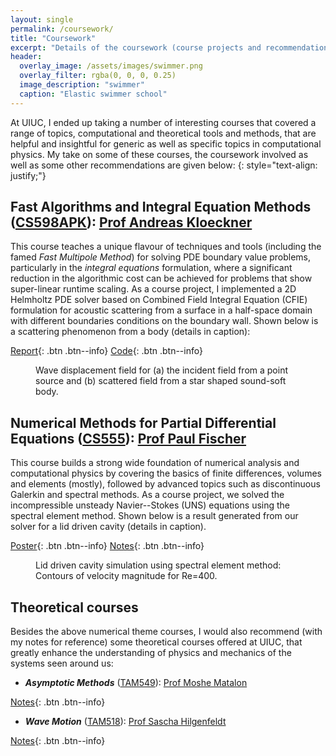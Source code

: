```yaml
---
layout: single
permalink: /coursework/
title: "Coursework"
excerpt: "Details of the coursework (course projects and recommendations) related to my research interests"
header:
  overlay_image: /assets/images/swimmer.png
  overlay_filter: rgba(0, 0, 0, 0.25)
  image_description: "swimmer"
  caption: "Elastic swimmer school"
---
```


At UIUC, I ended up taking a number of interesting courses that covered a range of topics,
computational and theoretical tools and methods, that are helpful and insightful for
generic as well as specific topics in computational physics. My take
on some of these courses, the coursework involved as well as some other recommendations are
given below:
{: style="text-align: justify;"}

## Fast Algorithms and Integral Equation Methods ([CS598APK](https://relate.cs.illinois.edu/course/cs598apk-f19/)): [Prof Andreas Kloeckner](https://andreask.cs.illinois.edu/aboutme/)

This course teaches a unique flavour of techniques and tools (including the famed *Fast
Multipole Method*) for solving PDE boundary value problems, particularly in the *integral
equations* formulation, where a significant reduction in the algorithmic cost can be
achieved for problems that show super-linear runtime scaling. As a course project, I
implemented a 2D Helmholtz PDE solver based on Combined Field Integral Equation
(CFIE) formulation for acoustic scattering from a surface in a half-space domain with
different boundaries conditions on the boundary wall. 
Shown below is a scattering phenomenon from a body (details in caption):

[Report](/assets/paps/cs598rep.pdf){: .btn .btn--info}
[Code](https://github.com/bhosale2/2d_helmholtz_solver_CFIE){: .btn .btn--info}

<figure class="align-center">
  <img src="{{site.url}}{{site.baseurl}}/assets/images/apk_project.png" alt="">
  <figcaption>Wave displacement field for (a) the incident field from a point source and (b) scattered field from a star shaped sound-soft body.</figcaption>
</figure>

## Numerical Methods for Partial Differential Equations ([CS555](https://relate.cs.illinois.edu/course/cs555-s19/)): [Prof Paul Fischer](http://fischerp.cs.illinois.edu/)

This course builds a strong wide foundation of numerical analysis and computational
physics by covering the basics of finite differences, volumes and elements (mostly),
followed by advanced topics such as discontinuous Galerkin and spectral methods. As a course
project, we solved the incompressible unsteady Navier--Stokes (UNS) equations using the
spectral element method. Shown below is a result generated from our solver for a lid
driven cavity (details in caption).

[Poster](/assets/paps/cs555_poster.pdf){: .btn .btn--info}
[Notes](https://drive.google.com/file/d/14qgRxqOVArN_cDVdZ7Fpx0r6mWgg22rD/view?usp=sharing){: .btn .btn--info}

<figure class="align-center">
  <img src="{{site.url}}{{site.baseurl}}/assets/images/ldc.png" alt="">
  <figcaption>Lid driven cavity simulation using spectral element method: Contours of velocity magnitude for Re=400.</figcaption>
</figure>

## Theoretical courses

Besides the above numerical theme courses, I would also recommend (with my notes for reference) 
some theoretical courses offered at UIUC, that greatly enhance the understanding of physics
and mechanics of the systems seen around us:

- ***Asymptotic Methods*** ([TAM549](https://mechanical.illinois.edu/courses/profile/TAM549)):
[Prof Moshe Matalon](https://mechanical.illinois.edu/directory/profile/matalon)

[Notes](https://drive.google.com/file/d/129_9zqmR5DI6yS5vbpzSiuamvr_4Psf2/view?usp=sharing){: .btn .btn--info}

- ***Wave Motion*** ([TAM518](https://mechanical.illinois.edu/courses/profile/TAM518)):
[Prof Sascha Hilgenfeldt](https://mechanical.illinois.edu/directory/faculty/sascha)

[Notes](https://drive.google.com/file/d/1uRSo8UAPgLmO41X_x39maCNKUI0-WOkg/view?usp=sharing){: .btn .btn--info}
